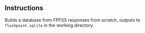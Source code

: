 ## Instructions

Builds a database from FPFSS responses from scratch, outputs to `flashpoint.sqlite` in the working directory.